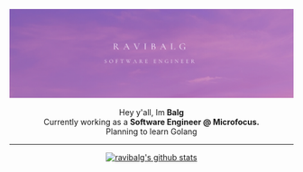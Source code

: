 


![Top Poster](https://raw.githubusercontent.com/ravibalg-aj/ravibalg-aj/master/balg_posterD.png)

<p align="center">
  Hey y'all, Im <b>Balg</b>
  <br>
   Currently working as a <b>Software Engineer @ Microfocus.</b>    
  <br>
   Planning to learn Golang
  </p>
  
  ---
  
  <p align="center">
  <a href="https://github.com/edisonlee55">
    <img src="https://github-readme-stats.vercel.app/api?username=ravibalg-aj&count_private=true&hide_border=true&show_icons=false&theme=buefy" 
         alt="ravibalg's github stats"></a>
</p>
<!--
**ravibalg-aj/ravibalg-aj** is a ✨ _special_ ✨ repository because its `README.md` (this file) appears on your GitHub profile.

Here are some ideas to get you started:

- 🔭 I’m currently working on ...
- 🌱 I’m currently learning ...
- 👯 I’m looking to collaborate on ...
- 🤔 I’m looking for help with ...
- 💬 Ask me about ...
- 📫 How to reach me: ...
- 😄 Pronouns: ...
- ⚡ Fun fact: ...
-->
